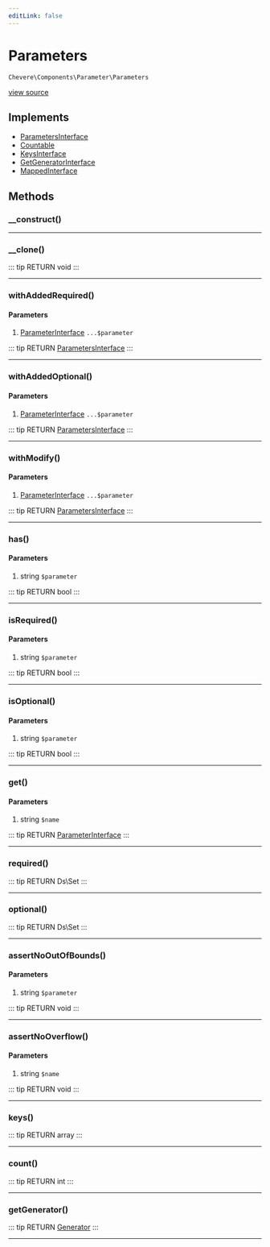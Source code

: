 ```yaml
---
editLink: false
---
```


# Parameters

`Chevere\Components\Parameter\Parameters`

[view source](https://github.com/chevere/chevere/blob/master/src/Chevere/Components/Parameter/Parameters.php)

## Implements

- [ParametersInterface](../../Interfaces/Parameter/ParametersInterface.md)
- [Countable](https://www.php.net/manual/class.countable)
- [KeysInterface](../../Interfaces/DataStructure/KeysInterface.md)
- [GetGeneratorInterface](../../Interfaces/DataStructure/GetGeneratorInterface.md)
- [MappedInterface](../../Interfaces/DataStructure/MappedInterface.md)

## Methods

### __construct()

---

### __clone()

::: tip RETURN
void
:::

---

### withAddedRequired()

#### Parameters

1. [ParameterInterface](../../Interfaces/Parameter/ParameterInterface.md) `...$parameter`

::: tip RETURN
[ParametersInterface](../../Interfaces/Parameter/ParametersInterface.md)
:::

---

### withAddedOptional()

#### Parameters

1. [ParameterInterface](../../Interfaces/Parameter/ParameterInterface.md) `...$parameter`

::: tip RETURN
[ParametersInterface](../../Interfaces/Parameter/ParametersInterface.md)
:::

---

### withModify()

#### Parameters

1. [ParameterInterface](../../Interfaces/Parameter/ParameterInterface.md) `...$parameter`

::: tip RETURN
[ParametersInterface](../../Interfaces/Parameter/ParametersInterface.md)
:::

---

### has()

#### Parameters

1. string `$parameter`

::: tip RETURN
bool
:::

---

### isRequired()

#### Parameters

1. string `$parameter`

::: tip RETURN
bool
:::

---

### isOptional()

#### Parameters

1. string `$parameter`

::: tip RETURN
bool
:::

---

### get()

#### Parameters

1. string `$name`

::: tip RETURN
[ParameterInterface](../../Interfaces/Parameter/ParameterInterface.md)
:::

---

### required()

::: tip RETURN
Ds\Set
:::

---

### optional()

::: tip RETURN
Ds\Set
:::

---

### assertNoOutOfBounds()

#### Parameters

1. string `$parameter`

::: tip RETURN
void
:::

---

### assertNoOverflow()

#### Parameters

1. string `$name`

::: tip RETURN
void
:::

---

### keys()

::: tip RETURN
array
:::

---

### count()

::: tip RETURN
int
:::

---

### getGenerator()

::: tip RETURN
[Generator](https://www.php.net/manual/class.generator)
:::

---
